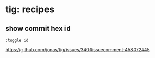 # tig: recipes

## show commit hex id

`:toggle id`

https://github.com/jonas/tig/issues/340#issuecomment-458072445
